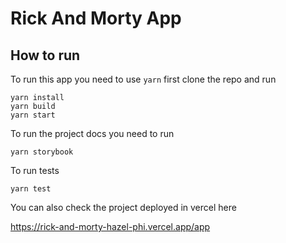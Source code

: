 # Rick And Morty App

## How to run

To run this app you need to use `yarn` first clone the repo and run

```
yarn install
yarn build
yarn start
```

To run the project docs you need to run

```
yarn storybook
```

To run tests

```
yarn test
```

You can also check the project deployed in vercel here

https://rick-and-morty-hazel-phi.vercel.app/app
